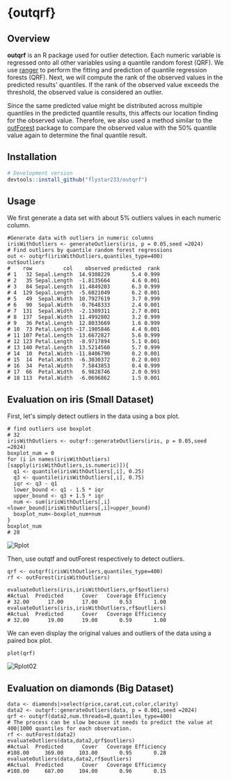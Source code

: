 # {outqrf}
## Overview
**outqrf** is an R package used for outlier detection. Each numeric variable is regressed onto all other variables using a quantile random forest (QRF).
We use [ranger](https://github.com/imbs-hl/ranger) to perform the fitting and prediction of quantile regression forests (QRF).
Next, we will compute the rank of the observed values in the predicted results' quantiles. If the rank of the observed value exceeds the threshold, 
the observed value is considered an outlier.

Since the same predicted value might be distributed across multiple quantiles in the predicted quantile results, 
this affects our location finding for the observed value. Therefore, we also used a method similar to the [outForest](https://github.com/mayer79/outForest) package to compare the observed value 
with the 50% quantile value again to determine the final quantile result.

## Installation
```r
# Development version
devtools::install_github("flystar233/outqrf")
```

## Usage
We first generate a data set with about 5% outliers values in each numeric column.
```
#Generate data with outliers in numeric columns
irisWithOutliers <- generateOutliers(iris, p = 0.05,seed =2024)
# Find outliers by quantile random forest regressions
out <- outqrf(irisWithOutliers,quantiles_type=400)
out$outliers
#    row          col    observed predicted  rank
# 1   32 Sepal.Length  14.9308229       5.4 0.999
# 2   35 Sepal.Length  -1.8135664       4.6 0.001
# 3   84 Sepal.Length  11.4849203       6.3 0.999
# 4  129 Sepal.Length  -5.6021049       6.2 0.001
# 5   49  Sepal.Width  10.7927619       3.7 0.999
# 6   90  Sepal.Width  -0.7648333       2.4 0.001
# 7  131  Sepal.Width  -2.1389311       2.7 0.001
# 8  137  Sepal.Width  11.4992802       3.2 0.999
# 9   36 Petal.Length  12.8033669       1.6 0.999
# 10  73 Petal.Length -17.1905846       4.4 0.001
# 11 107 Petal.Length  13.6672827       5.6 0.999
# 12 123 Petal.Length  -8.9717894       5.1 0.001
# 13 140 Petal.Length  13.5214560       5.7 0.999
# 14  10  Petal.Width -11.8406790       0.2 0.001
# 15  14  Petal.Width  -6.3030372       0.2 0.003
# 16  34  Petal.Width   7.5843853       0.4 0.999
# 17  66  Petal.Width   6.9828746       2.0 0.993
# 18 113  Petal.Width  -6.0696862       1.5 0.001

```

## Evaluation on iris (Small Dataset)
First, let's simply detect outliers in the data using a box plot.
```
# find outliers use boxplot
# 32
irisWithOutliers <- outqrf::generateOutliers(iris, p = 0.05,seed =2024)
boxplot_num = 0
for (i in names(irisWithOutliers)[sapply(irisWithOutliers,is.numeric)]){
  q1 <- quantile(irisWithOutliers[,i], 0.25)
  q3 <- quantile(irisWithOutliers[,i], 0.75)
  iqr <- q3 - q1
  lower_bound <- q1 - 1.5 * iqr
  upper_bound <- q3 + 1.5 * iqr
  num <- sum(irisWithOutliers[,i]<lower_bound|irisWithOutliers[,i]>upper_bound)
  boxplot_num<-boxplot_num+num
}
boxplot_num
# 28
```
![Rplot](https://github.com/user-attachments/assets/0a453eb9-3901-4c46-a4f4-ee86c386a701)

Then, use outqtf and outForest respectively to detect outliers.
```
qrf <- outqrf(irisWithOutliers,quantiles_type=400)
rf <- outForest(irisWithOutliers)

evaluateOutliers(iris,irisWithOutliers,qrf$outliers)
#Actual  Predicted      Cover   Coverage Efficiency 
# 32.00      17.00      17.00       0.53       1.00 
evaluateOutliers(iris,irisWithOutliers,rf$outliers)
#Actual  Predicted      Cover   Coverage Efficiency
# 32.00      19.00      19.00       0.59       1.00 
```
We can even display the original values and outliers of the data using a paired box plot.
```
plot(qrf)
```
![Rplot02](https://github.com/user-attachments/assets/073f4e4d-3c80-459a-af50-40988d769899)

## Evaluation on diamonds (Big Dataset)
```
data <- diamonds|>select(price,carat,cut,color,clarity)
data2 <- outqrf::generateOutliers(data, p = 0.001,seed =2024)
qrf <- outqrf(data2,num.threads=8,quantiles_type=400)
# The process can be slow because it needs to predict the value at 400|1000 quantiles for each observation. 
rf <- outForest(data2)
evaluateOutliers(data,data2,qrf$outliers)
#Actual  Predicted      Cover   Coverage Efficiency 
#108.00     369.00     103.00       0.95       0.28 
evaluateOutliers(data,data2,rf$outliers)
#Actual  Predicted      Cover   Coverage Efficiency 
#108.00     687.00     104.00       0.96       0.15
```


